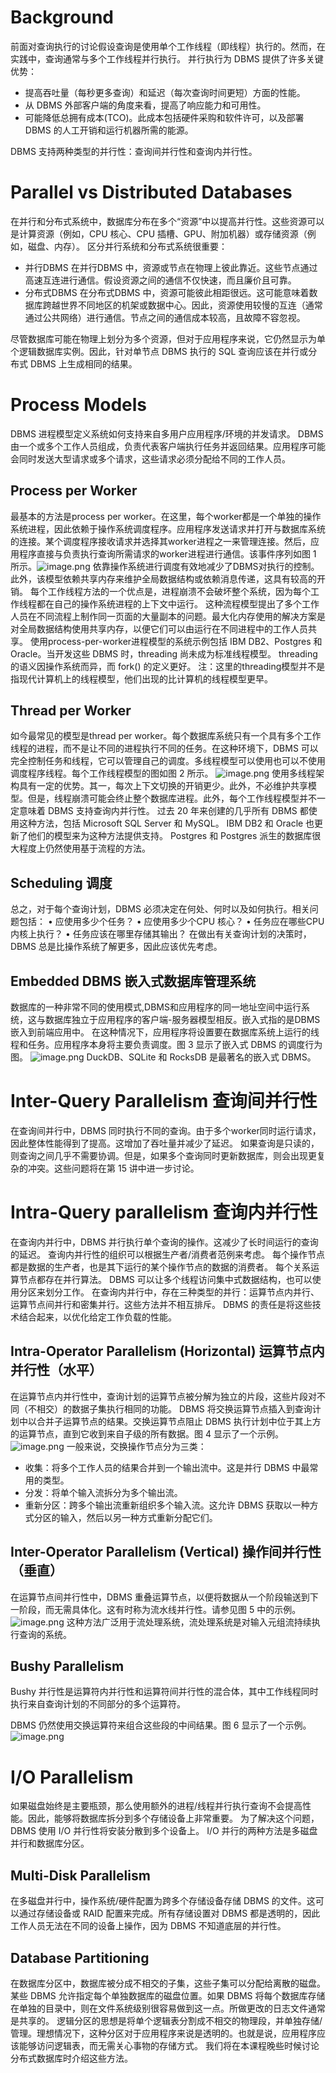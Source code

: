 # Background
前面对查询执行的讨论假设查询是使用单个工作线程（即线程）执行的。然而，在实践中，查询通常与多个工作线程并行执行。
并行执行为 DBMS 提供了许多关键优势： 

- 提高吞吐量（每秒更多查询）和延迟（每次查询时间更短）方面的性能。
- 从 DBMS 外部客户端的角度来看，提高了响应能力和可用性。
- 可能降低总拥有成本(TCO)。此成本包括硬件采购和软件许可，以及部署 DBMS 的人工开销和运行机器所需的能源。

DBMS 支持两种类型的并行性：查询间并行性和查询内并行性。

# Parallel vs Distributed Databases
在并行和分布式系统中，数据库分布在多个“资源”中以提高并行性。这些资源可以是计算资源（例如，CPU 核心、CPU 插槽、GPU、附加机器）或存储资源（例如，磁盘、内存）。
区分并行系统和分布式系统很重要：

- 并行DBMS 在并行DBMS 中，资源或节点在物理上彼此靠近。这些节点通过高速互连进行通信。假设资源之间的通信不仅快速，而且廉价且可靠。
- 分布式DBMS 在分布式DBMS 中，资源可能彼此相距很远。这可能意味着数据库跨越世界不同地区的机架或数据中心。因此，资源使用较慢的互连（通常通过公共网络）进行通信。节点之间的通信成本较高，且故障不容忽视。

尽管数据库可能在物理上划分为多个资源，但对于应用程序来说，它仍然显示为单个逻辑数据库实例。因此，针对单节点 DBMS 执行的 SQL 查询应该在并行或分布式 DBMS 上生成相同的结果。

# Process Models
DBMS 进程模型定义系统如何支持来自多用户应用程序/环境的并发请求。 DBMS 由一个或多个工作人员组成，负责代表客户端执行任务并返回结果。应用程序可能会同时发送大型请求或多个请求，这些请求必须分配给不同的工作人员。
 
## Process per Worker
最基本的方法是process per worker。在这里，每个worker都是一个单独的操作系统进程，因此依赖于操作系统调度程序。应用程序发送请求并打开与数据库系统的连接。某个调度程序接收请求并选择其worker进程之一来管理连接。然后，应用程序直接与负责执行查询所需请求的worker进程进行通信。该事件序列如图 1 所示。![image.png](https://cdn.nlark.com/yuque/0/2024/png/26927011/1715321934823-7226a9c7-1432-4f98-8998-d68898923fcb.png#averageHue=%23e2e1e1&clientId=u0ec69082-e701-4&from=paste&height=252&id=Z2fbL&originHeight=302&originWidth=723&originalType=binary&ratio=1.1979166269302368&rotation=0&showTitle=false&size=63236&status=done&style=none&taskId=u3aef0dda-1155-49c7-9e0f-8cefb078270&title=&width=603.5478461074115)
依靠操作系统进行调度有效地减少了DBMS对执行的控制。
此外，该模型依赖共享内存来维护全局数据结构或依赖消息传递，这具有较高的开销。
每个工作线程方法的一个优点是，进程崩溃不会破坏整个系统，因为每个工作线程都在自己的操作系统进程的上下文中运行。
这种流程模型提出了多个工作人员在不同流程上制作同一页面的大量副本的问题。最大化内存使用的解决方案是对全局数据结构使用共享内存，以便它们可以由运行在不同进程中的工作人员共享。
使用process-per-worker进程模型的系统示例包括 IBM DB2、Postgres 和 Oracle。当开发这些 DBMS 时，threading 尚未成为标准线程模型。
threading的语义因操作系统而异，而 fork() 的定义更好。
注：这里的threading模型并不是指现代计算机上的线程模型，他们出现的比计算机的线程模型更早。
## Thread per Worker
如今最常见的模型是thread per worker。每个数据库系统只有一个具有多个工作线程的进程，而不是让不同的进程执行不同的任务。在这种环境下，DBMS 可以完全控制任务和线程，它可以管理自己的调度。多线程模型可以使用也可以不使用调度程序线程。每个工作线程模型的图如图 2 所示。
![image.png](https://cdn.nlark.com/yuque/0/2024/png/26927011/1715322901517-9d37447a-bcd9-48fa-bf87-203e5d828c28.png#averageHue=%23e3e2e2&clientId=u0ec69082-e701-4&from=paste&height=247&id=u721047e0&originHeight=296&originWidth=759&originalType=binary&ratio=1.1979166269302368&rotation=0&showTitle=false&size=63111&status=done&style=none&taskId=u767e2872-79b0-4c30-a7cc-9e623f6dc3e&title=&width=633.600021017324)
使用多线程架构具有一定的优势。其一，每次上下文切换的开销更少。此外，不必维护共享模型。但是，线程崩溃可能会终止整个数据库进程。此外，每个工作线程模型并不一定意味着 DBMS 支持查询内并行性。
过去 20 年来创建的几乎所有 DBMS 都使用这种方法，包括 Microsoft SQL Server 和 MySQL。 IBM DB2 和 Oracle 也更新了他们的模型来为这种方法提供支持。
Postgres 和 Postgres 派生的数据库很大程度上仍然使用基于流程的方法。

## Scheduling 调度
总之，对于每个查询计划，DBMS 必须决定在何处、何时以及如何执行。相关问题包括： 
• 应使用多少个任务？ 
• 应使用多少个CPU 核心？ 
• 任务应在哪些CPU 内核上执行？ 
• 任务应该在哪里存储其输出？
在做出有关查询计划的决策时，DBMS 总是比操作系统了解更多，因此应该优先考虑。

## Embedded DBMS 嵌入式数据库管理系统
数据库的一种非常不同的使用模式,DBMS和应用程序的同一地址空间中运行系统，这与数据库独立于应用程序的客户端-服务器模型相反。嵌入式指的是DBMS嵌入到前端应用中。
在这种情况下，应用程序将设置要在数据库系统上运行的线程和任务。应用程序本身将主要负责调度。图 3 显示了嵌入式 DBMS 的调度行为图。
![image.png](https://cdn.nlark.com/yuque/0/2024/png/26927011/1715323603660-caaaf1a4-a777-4970-95d5-325c72804fcf.png#averageHue=%23d0cfcf&clientId=u0ec69082-e701-4&from=paste&height=270&id=ue3fb9af0&originHeight=324&originWidth=739&originalType=binary&ratio=1.1979166269302368&rotation=0&showTitle=false&size=53707&status=done&style=none&taskId=u0762b65e-7929-43ab-b91e-6818fe3d821&title=&width=616.9043682895948)
DuckDB、SQLite 和 RocksDB 是最著名的嵌入式 DBMS。

# Inter-Query Parallelism 查询间并行性
在查询间并行中，DBMS 同时执行不同的查询。由于多个worker同时运行请求，因此整体性能得到了提高。这增加了吞吐量并减少了延迟。
如果查询是只读的，则查询之间几乎不需要协调。但是，如果多个查询同时更新数据库，则会出现更复杂的冲突。这些问题将在第 15 讲中进一步讨论。

# Intra-Query parallelism 查询内并行性


在查询内并行中，DBMS 并行执行单个查询的操作。这减少了长时间运行的查询的延迟。
查询内并行性的组织可以根据生产者/消费者范例来考虑。
每个操作节点都是数据的生产者，也是其下运行的某个操作节点的数据的消费者。
每个关系运算节点都存在并行算法。 DBMS 可以让多个线程访问集中式数据结构，也可以使用分区来划分工作。
在查询内并行中，存在三种类型的并行：运算节点内并行、运算节点间并行和密集并行。这些方法并不相互排斥。 DBMS 的责任是将这些技术结合起来，以优化给定工作负载的性能。

## Intra-Operator Parallelism (Horizontal) 运算节点内并行性（水平）
在运算节点内并行性中，查询计划的运算节点被分解为独立的片段，这些片段对不同（不相交）的数据子集执行相同的功能。
DBMS 将交换运算节点插入到查询计划中以合并子运算节点的结果。交换运算节点阻止 DBMS 执行计划中位于其上方的运算节点，直到它收到来自子级的所有数据。图 4 显示了一个示例。
![image.png](https://cdn.nlark.com/yuque/0/2024/png/26927011/1715323747620-618a583a-f8dc-43ab-9f2c-918e67823222.png#averageHue=%23efedec&clientId=u0ec69082-e701-4&from=paste&height=527&id=dhrHE&originHeight=631&originWidth=1011&originalType=binary&ratio=1.1979166269302368&rotation=0&showTitle=false&size=166491&status=done&style=none&taskId=u26ee920d-d6f4-471b-bd29-2d1b27993bb&title=&width=843.9652453867122)
一般来说，交换操作节点分为三类：

- 收集：将多个工作人员的结果合并到一个输出流中。这是并行 DBMS 中最常用的类型。
- 分发：将单个输入流拆分为多个输出流。
- 重新分区：跨多个输出流重新组织多个输入流。这允许 DBMS 获取以一种方式分区的输入，然后以另一种方式重新分配它们。

## Inter-Operator Parallelism (Vertical) 操作间并行性（垂直）
在运算节点间并行性中，DBMS 重叠运算节点，以便将数据从一个阶段输送到下一阶段，而无需具体化。这有时称为流水线并行性。请参见图 5 中的示例。
![image.png](https://cdn.nlark.com/yuque/0/2024/png/26927011/1715324466130-a1c61661-a66e-4738-a947-3f414b14fe79.png#averageHue=%23edeceb&clientId=u0ec69082-e701-4&from=paste&height=402&id=u3a74c958&originHeight=481&originWidth=843&originalType=binary&ratio=1.1979166269302368&rotation=0&showTitle=false&size=97448&status=done&style=none&taskId=uba580aac-9a2c-4d33-b050-c4f0fb53d25&title=&width=703.7217624737868)
这种方法广泛用于流处理系统，流处理系统是对输入元组流持续执行查询的系统。

## Bushy Parallelism
Bushy 并行性是运算符内并行性和运算符间并行性的混合体，其中工作线程同时执行来自查询计划的不同部分的多个运算符。

DBMS 仍然使用交换运算符来组合这些段的中间结果。图 6 显示了一个示例。
![image.png](https://cdn.nlark.com/yuque/0/2024/png/26927011/1715325861878-035061e0-c952-4f6c-b963-39924198de74.png#averageHue=%23f0efee&clientId=u0ec69082-e701-4&from=paste&height=433&id=u0849d680&originHeight=519&originWidth=846&originalType=binary&ratio=1.1979166269302368&rotation=0&showTitle=false&size=101092&status=done&style=none&taskId=u833a93aa-b62a-49ae-936f-a1ae849e16b&title=&width=706.2261103829462)

# I/O Parallelism
如果磁盘始终是主要瓶颈，那么使用额外的进程/线程并行执行查询不会提高性能。因此，能够将数据库拆分到多个存储设备上非常重要。
为了解决这个问题，DBMS 使用 I/O 并行性将安装分散到多个设备上。 I/O 并行的两种方法是多磁盘并行和数据库分区。
## Multi-Disk Parallelism
在多磁盘并行中，操作系统/硬件配置为跨多个存储设备存储 DBMS 的文件。这可以通过存储设备或 RAID 配置来完成。所有存储设置对 DBMS 都是透明的，因此工作人员无法在不同的设备上操作，因为 DBMS 不知道底层的并行性。
## Database Partitioning
在数据库分区中，数据库被分成不相交的子集，这些子集可以分配给离散的磁盘。
某些 DBMS 允许指定每个单独数据库的磁盘位置。如果 DBMS 将每个数据库存储在单独的目录中，则在文件系统级别很容易做到这一点。所做更改的日志文件通常是共享的。
逻辑分区的思想是将单个逻辑表分割成不相交的物理段，并单独存储/管理。理想情况下，这种分区对于应用程序来说是透明的。也就是说，应用程序应该能够访问逻辑表，而无需关心事物的存储方式。
我们将在本课程晚些时候讨论分布式数据库时介绍这些方法。

 
